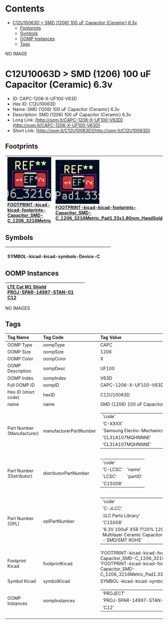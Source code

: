 



Contents
========

* [C12U10063D > SMD (1206) 100 uF Capacitor (Ceramic) 6.3v](#c12u10063d--smd-1206-100-uf-capacitor-ceramic-63v)
	* [Footprints](#footprints)
	* [Symbols](#symbols)
	* [OOMP Instances](#oomp-instances)
	* [Tags](#tags)
  
NO IMAGE  
# C12U10063D > SMD (1206) 100 uF Capacitor (Ceramic) 6.3v

- ID: CAPC-1206-X-UF100-V63D
- Hex ID: C12U10063D
- Name: SMD (1206) 100 uF Capacitor (Ceramic) 6.3v
- Description: SMD (1206) 100 uF Capacitor (Ceramic) 6.3v
- Long Link: [http://oom.lt/CAPC-1206-X-UF100-V63D](http://oom.lt/CAPC-1206-X-UF100-V63D)
- Short Link: [http://oom.lt/C12U10063D](http://oom.lt/C12U10063D)

## Footprints
  

|[![](https://raw.githubusercontent.com/oomlout/oomlout_OOMP_eda_V2/main/FOOTPRINT/kicad/kicad-footprints/Capacitor_SMD/C_1206_3216Metric/image_140.png)<br>FOOTPRINT-kicad-kicad-footprints-Capacitor_SMD-C_1206_3216Metric](https://github.com/oomlout/oomlout_OOMP_eda_V2/tree/main/FOOTPRINT/kicad/kicad-footprints/Capacitor_SMD/C_1206_3216Metric/)|[![](https://raw.githubusercontent.com/oomlout/oomlout_OOMP_eda_V2/main/FOOTPRINT/kicad/kicad-footprints/Capacitor_SMD/C_1206_3216Metric_Pad1.33x1.80mm_HandSolder/image_140.png)<br>FOOTPRINT-kicad-kicad-footprints-Capacitor_SMD-C_1206_3216Metric_Pad1.33x1.80mm_HandSolder](https://github.com/oomlout/oomlout_OOMP_eda_V2/tree/main/FOOTPRINT/kicad/kicad-footprints/Capacitor_SMD/C_1206_3216Metric_Pad1.33x1.80mm_HandSolder/)||
| :--- | :--- | :--- |

## Symbols
  

|![]()<br>SYMBOL-kicad-kicad-symbols-Device-C|||
| :--- | :--- | :--- |

## OOMP Instances
  

|[LTE Cat M1 Shield<br>PROJ-SPAR-14997-STAN-01<br>C12](https://github.com/oomlout/oomlout_OOMP_projects_V2/tree/main/PROJ/SPAR/14997/STAN/01/)|||
| :--- | :--- | :--- |
  
NO IMAGES  
## Tags
  

|Tag Name|Tag Code|Tag Value|
| :--- | :--- | :--- |
|OOMP Type|oompType|CAPC|
|OOMP Size|oompSize|1206|
|OOMP Color|oompColor|X|
|OOMP Description|oompDesc|UF100|
|OOMP Index|oompIndex|V63D|
|Full OOMP ID|oompID|CAPC-1206-X-UF100-V63D|
|Hex ID (short code)|hexID|C12U10063D|
|name|name|SMD (1206) 100 uF Capacitor (Ceramic) 6.3v|
|Part Number (Manufacturer)|manufacturerPartNumber|<table><tr><td>'code'</td></tr><tr><td> 'C-XXXX'</td><td> 'name'</td></tr><tr><td> 'Samsung Electro-Mechanics'</td><td> 'partID'</td></tr><tr><td> 'CL31A107MQHNNNE'</td><td> 'partName'</td></tr><tr><td> 'CL31A107MQHNNNE'</td></tr></table>|
|Part Number (Distributor)|distributorPartNumber|<table><tr><td>'code'</td></tr><tr><td> 'C-LCSC'</td><td> 'name'</td></tr><tr><td> 'LCSC'</td><td> 'partID'</td></tr><tr><td> 'C15008'</td></tr></table>|
|Part Number (OPL)|oplPartNumber|<table><tr><td>'code'</td></tr><tr><td> 'C-JLCC'</td><td> 'name'</td></tr><tr><td> 'JLC Parts Library'</td><td> 'partID'</td></tr><tr><td> 'C15008'</td><td> 'partName'</td></tr><tr><td> '6.3V 100uF X5R ??20% 1206  Multilayer Ceramic Capacitors MLCC - SMD/SMT ROHS'</td></tr></table>|
|Footprint Kicad|footprintKicad|'FOOTPRINT-kicad-kicad-footprints-Capacitor_SMD-C_1206_3216Metric', 'FOOTPRINT-kicad-kicad-footprints-Capacitor_SMD-C_1206_3216Metric_Pad1.33x1.80mm_HandSolder'|
|Symbol Kicad|symbolKicad|SYMBOL-kicad-kicad-symbols-Device-C|
|OOMP Instances|oompInstances|<table><tr><td>'PROJECT'</td></tr><tr><td> 'PROJ-SPAR-14997-STAN-01'</td><td> 'ID'</td></tr><tr><td> 'C12'</td></tr></table>|
||||
